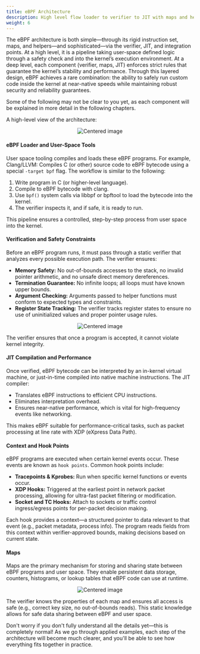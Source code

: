 ```yaml
---
title: eBPF Architecture
description: High level flow loader to verifier to JIT with maps and helpers alongside.
weight: 6
---
```


The eBPF architecture is both simple—through its rigid instruction set, maps, and helpers—and sophisticated—via the verifier, JIT, and integration points. At a high level, it is a pipeline taking user-space defined logic through a safety check and into the kernel’s execution environment. At a deep level, each component (verifier, maps, JIT) enforces strict rules that guarantee the kernel’s stability and performance. Through this layered design, eBPF achieves a rare combination: the ability to safely run custom code inside the kernel at near-native speeds while maintaining robust security and reliability guarantees.

Some of the following may not be clear to you yet, as each component will be explained in more detail in the following chapters.

A high-level view of the architecture:

<p style="text-align: center;">
  <img src="/images/docs/chapter1/eBPF-Architecture.png" alt="Centered image" />
</p>

#### eBPF Loader and User-Space Tools

User space tooling compiles and loads these eBPF programs. For example, Clang/LLVM: Compiles C (or other) source code to eBPF bytecode using a special `-target bpf` flag. The workflow is similar to the following:

1. Write program in C (or higher-level language).
2. Compile to eBPF bytecode with clang.
3. Use `bpf()` system calls via libbpf or bpftool to load the bytecode into the kernel.
4. The verifier inspects it, and if safe, it is ready to run.

This pipeline ensures a controlled, step-by-step process from user space into the kernel.

#### Verification and Safety Constraints

Before an eBPF program runs, it must pass through a static verifier that analyzes every possible execution path. The verifier ensures:

- **Memory Safety:** No out-of-bounds accesses to the stack, no invalid pointer arithmetic, and no unsafe direct memory dereferences.
- **Termination Guarantee:** No infinite loops; all loops must have known upper bounds.
- **Argument Checking:** Arguments passed to helper functions must conform to expected types and constraints.
- **Register State Tracking:** The verifier tracks register states to ensure no use of uninitialized values and proper pointer usage rules.

<p style="text-align: center;">
  <img src="/images/docs/chapter1/verifier.png" alt="Centered image" />
</p>

The verifier ensures that once a program is accepted, it cannot violate kernel integrity.

#### JIT Compilation and Performance

Once verified, eBPF bytecode can be interpreted by an in-kernel virtual machine, or just-in-time compiled into native machine instructions. The JIT compiler:

- Translates eBPF instructions to efficient CPU instructions.
- Eliminates interpretation overhead.
- Ensures near-native performance, which is vital for high-frequency events like networking.

This makes eBPF suitable for performance-critical tasks, such as packet processing at line rate with XDP (eXpress Data Path).

#### Context and Hook Points

eBPF programs are executed when certain kernel events occur. These events are known as `hook points`. Common hook points include:

- **Tracepoints & Kprobes:** Run when specific kernel functions or events occur.
- **XDP Hooks:** Triggered at the earliest point in network packet processing, allowing for ultra-fast packet filtering or modification.
- **Socket and TC Hooks:** Attach to sockets or traffic control ingress/egress points for per-packet decision making.

Each hook provides a context—a structured pointer to data relevant to that event (e.g., packet metadata, process info). The program reads fields from this context within verifier-approved bounds, making decisions based on current state.

#### Maps

Maps are the primary mechanism for storing and sharing state between eBPF programs and user space. They enable persistent data storage, counters, histograms, or lookup tables that eBPF code can use at runtime.

<p style="text-align: center;">
  <img src="/images/docs/chapter1/maps.png" alt="Centered image" />
</p>

The verifier knows the properties of each map and ensures all access is safe (e.g., correct key size, no out-of-bounds reads). This static knowledge allows for safe data sharing between eBPF and user space.

Don't worry if you don't fully understand all the details yet—this is completely normal! As we go through applied examples, each step of the architecture will become much clearer, and you'll be able to see how everything fits together in practice.
